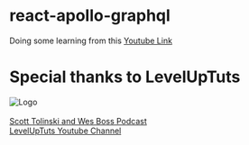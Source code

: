 # react-apollo-graphql
Doing some learning from this [Youtube Link](https://www.youtube.com/watch?v=m0TC5DcFHDY&list=PLLnpHn493BHFTDL9M1PKnxQwBwOZ8J-h4)

# Special thanks to LevelUpTuts 
![Logo](https://yt3.ggpht.com/a-/ACSszfF_2hzTBwVXh7UUXe5kqfgwvTqDdukcNhPwgA=s88-mo-c-c0xffffffff-rj-k-no)
</br>
</br>
[Scott Tolinski and Wes Boss Podcast](https://syntax.fm/)</br>
[LevelUpTuts Youtube Channel](https://www.youtube.com/channel/UCyU5wkjgQYGRB0hIHMwm2Sg)</br>
